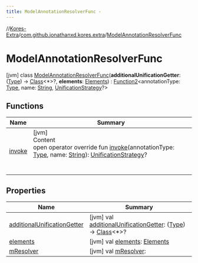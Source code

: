 ```yaml
---
title: ModelAnnotationResolverFunc -
---
```

//[Kores-Extra](../../../index.md)/[com.github.jonathanxd.kores.extra](../index.md)/[ModelAnnotationResolverFunc](index.md)



# ModelAnnotationResolverFunc  
 [jvm] class [ModelAnnotationResolverFunc](index.md)(**additionalUnificationGetter**: ([Type](https://docs.oracle.com/javase/8/docs/api/java/lang/reflect/Type.html)) -> [Class](https://docs.oracle.com/javase/8/docs/api/java/lang/Class.html)<*>?, **elements**: [Elements](https://docs.oracle.com/javase/8/docs/api/javax/lang/model/util/Elements.html)) : [Function2](https://kotlinlang.org/api/latest/jvm/stdlib/kotlin/-function2/index.html)<annotationType: [Type](https://docs.oracle.com/javase/8/docs/api/java/lang/reflect/Type.html), name: [String](https://kotlinlang.org/api/latest/jvm/stdlib/kotlin/-string/index.html), [UnificationStrategy](../-unification-strategy/index.md)?>    


## Functions  
  
|  Name |  Summary | 
|---|---|
| <a name="com.github.jonathanxd.kores.extra/ModelAnnotationResolverFunc/invoke/#java.lang.reflect.Type#kotlin.String/PointingToDeclaration/"></a>[invoke](invoke.md)| <a name="com.github.jonathanxd.kores.extra/ModelAnnotationResolverFunc/invoke/#java.lang.reflect.Type#kotlin.String/PointingToDeclaration/"></a>[jvm]  <br>Content  <br>open operator override fun [invoke](invoke.md)(annotationType: [Type](https://docs.oracle.com/javase/8/docs/api/java/lang/reflect/Type.html), name: [String](https://kotlinlang.org/api/latest/jvm/stdlib/kotlin/-string/index.html)): [UnificationStrategy](../-unification-strategy/index.md)?  <br><br><br>|


## Properties  
  
|  Name |  Summary | 
|---|---|
| <a name="com.github.jonathanxd.kores.extra/ModelAnnotationResolverFunc/additionalUnificationGetter/#/PointingToDeclaration/"></a>[additionalUnificationGetter](additional-unification-getter.md)| <a name="com.github.jonathanxd.kores.extra/ModelAnnotationResolverFunc/additionalUnificationGetter/#/PointingToDeclaration/"></a> [jvm] val [additionalUnificationGetter](additional-unification-getter.md): ([Type](https://docs.oracle.com/javase/8/docs/api/java/lang/reflect/Type.html)) -> [Class](https://docs.oracle.com/javase/8/docs/api/java/lang/Class.html)<*>?   <br>|
| <a name="com.github.jonathanxd.kores.extra/ModelAnnotationResolverFunc/elements/#/PointingToDeclaration/"></a>[elements](elements.md)| <a name="com.github.jonathanxd.kores.extra/ModelAnnotationResolverFunc/elements/#/PointingToDeclaration/"></a> [jvm] val [elements](elements.md): [Elements](https://docs.oracle.com/javase/8/docs/api/javax/lang/model/util/Elements.html)   <br>|
| <a name="com.github.jonathanxd.kores.extra/ModelAnnotationResolverFunc/mResolver/#/PointingToDeclaration/"></a>[mResolver](m-resolver.md)| <a name="com.github.jonathanxd.kores.extra/ModelAnnotationResolverFunc/mResolver/#/PointingToDeclaration/"></a> [jvm] val [mResolver](m-resolver.md):    <br>|

